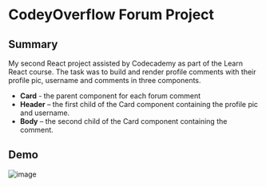 # CodeyOverflow Forum Project
## Summary
My second React project assisted by Codecademy as part of the Learn React course. The task was to build and render profile comments with their profile pic, username and comments in three components.
- **Card** - the parent component for each forum comment
- **Header** – the first child of the Card component containing the profile pic and username.
- **Body** – the second child of the Card component containing the comment.
## Demo
![image](https://github.com/user-attachments/assets/f063a806-32cb-4865-971a-5577866600c2)
